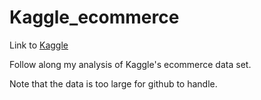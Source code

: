 # Kaggle_ecommerce

Link to [Kaggle](https://www.kaggle.com/carrie1/ecommerce-data)

Follow along my analysis of Kaggle's ecommerce data set. 

Note that the data is too large for github to handle.
